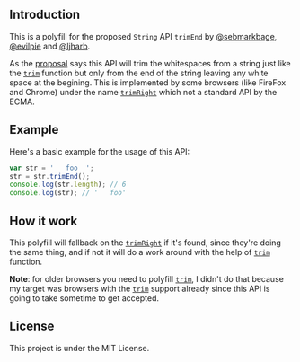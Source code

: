 ## Introduction
This is a polyfill for the proposed `String` API `trimEnd` by [@sebmarkbage](https://github.com/sebmarkbage), [@evilpie](https://github.com/evilpie/) and [@ljharb](https://github.com/ljharb).

As the [proposal](https://github.com/tc39/proposal-string-left-right-trim) says this API will trim the whitespaces from a string just like the [`trim`](https://developer.mozilla.org/en-US/docs/Web/JavaScript/Reference/Global_Objects/String/trim) function but only from the end of the string leaving any white space at the begining. This is implemented by some browsers (like FireFox and Chrome) under the name [`trimRight`](https://developer.mozilla.org/en-US/docs/Web/JavaScript/Reference/Global_Objects/String/TrimRight) which not a standard API by the ECMA.

## Example

Here's a basic example for the usage of this API:

```javascript
var str = '   foo  ';
str = str.trimEnd();
console.log(str.length); // 6
console.log(str); // '   foo'
```

## How it work

This polyfill will fallback on the [`trimRight`](https://developer.mozilla.org/en-US/docs/Web/JavaScript/Reference/Global_Objects/String/TrimRight) if it's found, since they're doing the same thing, and if not it will do a work around with the help of [`trim`](https://developer.mozilla.org/en-US/docs/Web/JavaScript/Reference/Global_Objects/String/trim) function.

**Note**: for older browsers you need to polyfill [`trim`](https://developer.mozilla.org/en-US/docs/Web/JavaScript/Reference/Global_Objects/String/trim), I didn't do that because my target was browsers with the [`trim`](https://developer.mozilla.org/en-US/docs/Web/JavaScript/Reference/Global_Objects/String/trim) support already since this API is going to take sometime to get accepted.

## License

This project is under the MIT License.